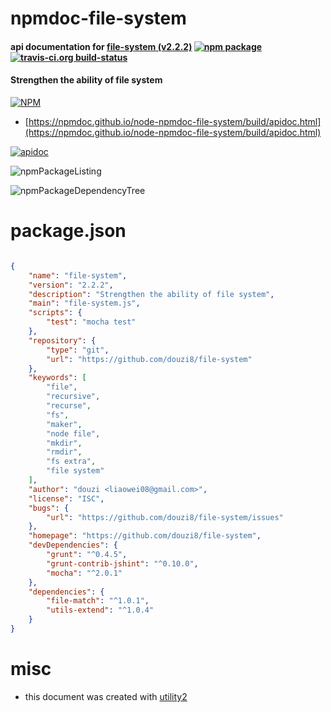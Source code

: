 # npmdoc-file-system

#### api documentation for  [file-system (v2.2.2)](https://github.com/douzi8/file-system)  [![npm package](https://img.shields.io/npm/v/npmdoc-file-system.svg?style=flat-square)](https://www.npmjs.org/package/npmdoc-file-system) [![travis-ci.org build-status](https://api.travis-ci.org/npmdoc/node-npmdoc-file-system.svg)](https://travis-ci.org/npmdoc/node-npmdoc-file-system)

#### Strengthen the ability of file system

[![NPM](https://nodei.co/npm/file-system.png?downloads=true&downloadRank=true&stars=true)](https://www.npmjs.com/package/file-system)

- [https://npmdoc.github.io/node-npmdoc-file-system/build/apidoc.html](https://npmdoc.github.io/node-npmdoc-file-system/build/apidoc.html)

[![apidoc](https://npmdoc.github.io/node-npmdoc-file-system/build/screenCapture.buildCi.browser.%252Ftmp%252Fbuild%252Fapidoc.html.png)](https://npmdoc.github.io/node-npmdoc-file-system/build/apidoc.html)

![npmPackageListing](https://npmdoc.github.io/node-npmdoc-file-system/build/screenCapture.npmPackageListing.svg)

![npmPackageDependencyTree](https://npmdoc.github.io/node-npmdoc-file-system/build/screenCapture.npmPackageDependencyTree.svg)



# package.json

```json

{
    "name": "file-system",
    "version": "2.2.2",
    "description": "Strengthen the ability of file system",
    "main": "file-system.js",
    "scripts": {
        "test": "mocha test"
    },
    "repository": {
        "type": "git",
        "url": "https://github.com/douzi8/file-system"
    },
    "keywords": [
        "file",
        "recursive",
        "recurse",
        "fs",
        "maker",
        "node file",
        "mkdir",
        "rmdir",
        "fs extra",
        "file system"
    ],
    "author": "douzi <liaowei08@gmail.com>",
    "license": "ISC",
    "bugs": {
        "url": "https://github.com/douzi8/file-system/issues"
    },
    "homepage": "https://github.com/douzi8/file-system",
    "devDependencies": {
        "grunt": "^0.4.5",
        "grunt-contrib-jshint": "^0.10.0",
        "mocha": "^2.0.1"
    },
    "dependencies": {
        "file-match": "^1.0.1",
        "utils-extend": "^1.0.4"
    }
}
```



# misc
- this document was created with [utility2](https://github.com/kaizhu256/node-utility2)
